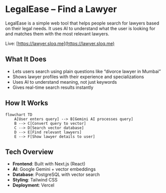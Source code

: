 # LegalEase – Find a Lawyer

LegalEase is a simple web tool that helps people search for lawyers based on their legal needs. It uses AI to understand what the user is looking for and matches them with the most relevant lawyers.

Live: [https://lawyer.sloq.me](https://lawyer.sloq.me)

## What It Does

- Lets users search using plain questions like “divorce lawyer in Mumbai”
- Shows lawyer profiles with their experience and specializations
- Uses AI to understand meaning, not just keywords
- Gives real-time search results instantly

## How It Works
```mermaid
flowchart TD
    A[User enters query] --> B[Gemini AI processes query]
    B --> C[Convert query to vector]
    C --> D[Search vector database]
    D --> E[Find relevant lawyers]
    E --> F[Show lawyer details to user]
```

## Tech Overview

- **Frontend**: Built with Next.js (React)
- **AI**: Google Gemini + vector embeddings
- **Database**: PostgreSQL with vector search
- **Styling**: Tailwind CSS
- **Deployment**: Vercel
